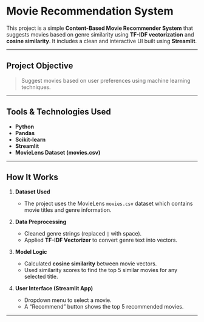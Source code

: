 # Movie Recommendation System

This project is a simple **Content-Based Movie Recommender System** that suggests movies based on genre similarity using **TF-IDF vectorization** and **cosine similarity**. It includes a clean and interactive UI built using **Streamlit**.

---

## Project Objective

> Suggest movies based on user preferences using machine learning techniques.

---

## Tools & Technologies Used

- **Python**  
- **Pandas**  
- **Scikit-learn**  
- **Streamlit**  
- **MovieLens Dataset (movies.csv)**

---

## How It Works

1. **Dataset Used**  
   - The project uses the MovieLens `movies.csv` dataset which contains movie titles and genre information.

2. **Data Preprocessing**  
   - Cleaned genre strings (replaced `|` with space).  
   - Applied **TF-IDF Vectorizer** to convert genre text into vectors.

3. **Model Logic**  
   - Calculated **cosine similarity** between movie vectors.  
   - Used similarity scores to find the top 5 similar movies for any selected title.

4. **User Interface (Streamlit App)**  
   - Dropdown menu to select a movie.  
   - A “Recommend” button shows the top 5 recommended movies.

---


